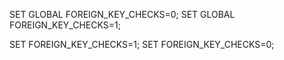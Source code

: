SET GLOBAL FOREIGN_KEY_CHECKS=0;
SET GLOBAL FOREIGN_KEY_CHECKS=1;

SET FOREIGN_KEY_CHECKS=1;
SET FOREIGN_KEY_CHECKS=0;